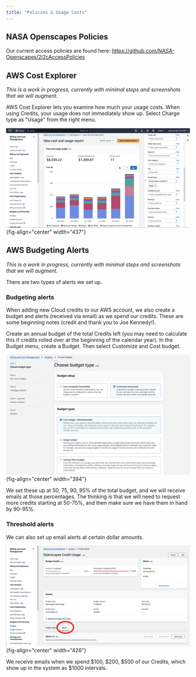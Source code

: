 ```yaml
---
title: "Policies & Usage Costs"
---
```


## NASA Openscapes Policies

Our current access policies are found here: <https://github.com/NASA-Openscapes/2i2cAccessPolicies>

## AWS Cost Explorer

*This is a work in progress, currently with minimal steps and screenshots that we will augment.*

AWS Cost Explorer lets you examine how much your usage costs. When using Credits, your usage does not immediately show up. Select Charge type as "Usage" from the right menu.

![AWS Cost Explorer. Charge type == "Usage"](images/cost-explorer-usage.png){fig-align="center" width="437"}

## AWS Budgeting Alerts

*This is a work in progress, currently with minimal steps and screenshots that we will augment.*

There are two types of alerts we set up.

### Budgeting alerts

When adding new Cloud credits to our AWS account, we also create a budget and alerts (received via email) as we spend our credits. These are some beginning notes (credit and thank you to Joe Kennedy!).

Create an annual budget of the total Credits left (you may need to calculate this if credits rolled over at the beginning of the calendar year). In the Budget menu, create a Budget. Then select Customize and Cost budget.

![](images/choose-budget-type.png){fig-align="center" width="394"}

We set these up at 50, 75, 90, 95% of the total budget, and we will receive emails at those percentages. The thinking is that we will need to request more credits starting at 50-75%, and then make sure we have them in hand by 90-95%.

### Threshold alerts

We can also set up email alerts at certain dollar amounts.

![](images/budget-threshold-alerts.png){fig-align="center" width="426"}

We receive emails when we spend \$100, \$200, \$500 of our Credits, which show up in the system as \$1000 intervals.
